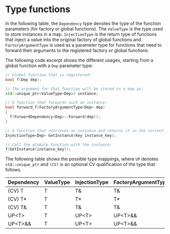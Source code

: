 # Type functions

In the following table, the `Dependency` type denotes the type of the function parameters (for factory or global functions). The `ValueType` is the type used to store instances in a map. `InjectionType` is the return type of functions that inject a value into the original factory of global functions and `FactoryArgumentType` is used as a parameter type for functions that need to forward their arguments to the registered factory or global functions.

The following code excerpt shows the different usages, starting from a global function with a `Dep` parameter type:

```c++
// Global function that is registered:
bool f(Dep dep);

// The argument for that function will be stored in a map as:
std::unique_ptr<ValueType<Dep>> instance;

// A function that forwards such an instance:
bool forward_f(FactoryArgumentType<Dep> dep)
{
  f(ForwardDependency<Dep>::Forward(dep));
}

// A function that retrieves an instance and returns it in the correct type to be injected into the global function:
InjectionType<Dep> GetInstance(Key instance_key);

// Call the globale function with the instance:
f(GetInstance(instance_key));
```

The following table shows the possible type mappings, where `UP` denotes `std::unique_ptr` and `(CV)` is an optional CV qualification of the type that follows.

| Dependency   | ValueType | InjectionType | FactoryArgumentType |
| ------------ | --------- | ------------- | ------------------- |
| (CV) T       | T         | T&            | T&                  |
| (CV) T*      | T         | T*            | T*                  |
| (CV) T&      | T         | T&            | T&                  |
| UP\<T>       | T         | UP\<T>        | UP\<T>&&            |
| UP\<T>&&     | T         | UP\<T>        | UP\<T>&&            |
